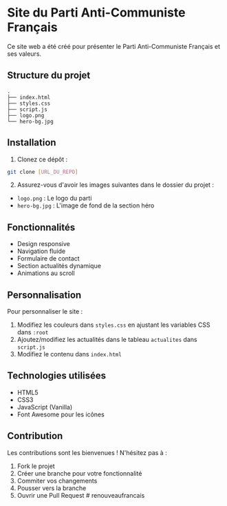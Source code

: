 # Site du Parti Anti-Communiste Français

Ce site web a été créé pour présenter le Parti Anti-Communiste Français et ses valeurs.

## Structure du projet

```
.
├── index.html
├── styles.css
├── script.js
├── logo.png
└── hero-bg.jpg
```

## Installation

1. Clonez ce dépôt :
```bash
git clone [URL_DU_REPO]
```

2. Assurez-vous d'avoir les images suivantes dans le dossier du projet :
- `logo.png` : Le logo du parti
- `hero-bg.jpg` : L'image de fond de la section héro

## Fonctionnalités

- Design responsive
- Navigation fluide
- Formulaire de contact
- Section actualités dynamique
- Animations au scroll

## Personnalisation

Pour personnaliser le site :

1. Modifiez les couleurs dans `styles.css` en ajustant les variables CSS dans `:root`
2. Ajoutez/modifiez les actualités dans le tableau `actualites` dans `script.js`
3. Modifiez le contenu dans `index.html`

## Technologies utilisées

- HTML5
- CSS3
- JavaScript (Vanilla)
- Font Awesome pour les icônes

## Contribution

Les contributions sont les bienvenues ! N'hésitez pas à :
1. Fork le projet
2. Créer une branche pour votre fonctionnalité
3. Commiter vos changements
4. Pousser vers la branche
5. Ouvrir une Pull Request #   r e n o u v e a u f r a n c a i s  
 